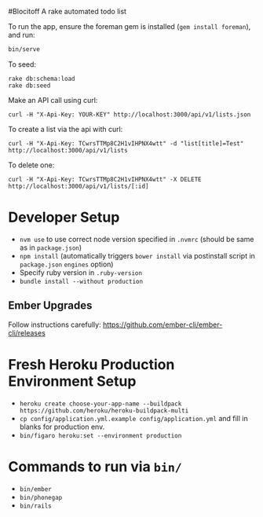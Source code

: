 #Blocitoff
A rake automated todo list

To run the app, ensure the foreman gem is installed (`gem install foreman`), and run:

```bash
bin/serve
```

To seed:
```
rake db:schema:load
rake db:seed
```

Make an API call using curl:
```
curl -H "X-Api-Key: YOUR-KEY" http://localhost:3000/api/v1/lists.json
```
To create a list via the api with curl:
```
curl -H "X-Api-Key: TCwrsTTMp8C2H1vIHPNX4wtt" -d "list[title]=Test" http://localhost:3000/api/v1/lists
```
To delete one:
```
curl -H "X-Api-Key: TCwrsTTMp8C2H1vIHPNX4wtt" -X DELETE http://localhost:3000/api/v1/lists/[:id]
```


# Developer Setup

- `nvm use` to use correct node version specified in `.nvmrc` (should be same as in `package.json`)
- `npm install` (automatically triggers `bower install` via postinstall script in `package.json` `engines` option)
- Specify ruby version in `.ruby-version`
- `bundle install --without production`


## Ember Upgrades

Follow instructions carefully: https://github.com/ember-cli/ember-cli/releases

# Fresh Heroku Production Environment Setup

- `heroku create choose-your-app-name --buildpack https://github.com/heroku/heroku-buildpack-multi`
- `cp config/application.yml.example config/application.yml` and fill in blanks for production env.
- `bin/figaro heroku:set --environment production`

# Commands to run via `bin/`

- `bin/ember`
- `bin/phonegap`
- `bin/rails`